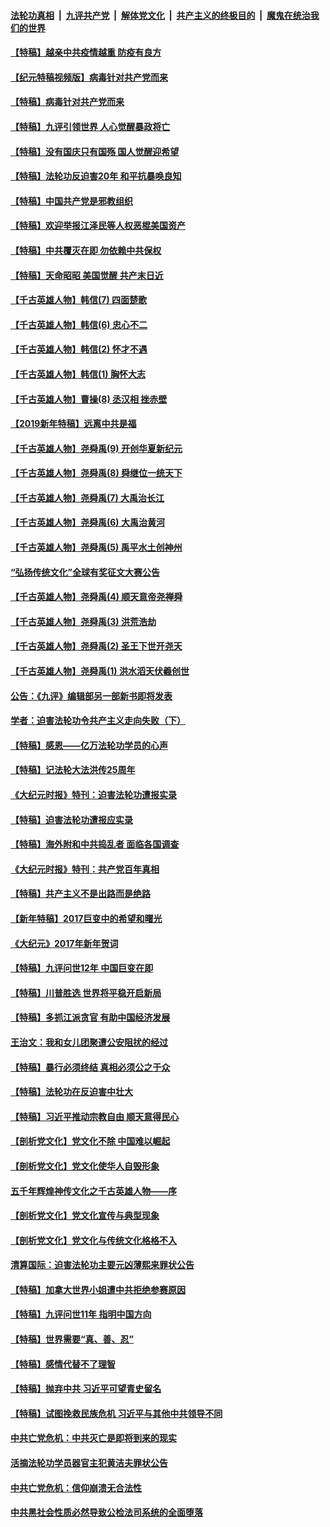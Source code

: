 

####  [法轮功真相](../../../../basic/blob/master/README.md?t=06220202) &nbsp;|&nbsp; [九评共产党](../../../../9ping.md/blob/master/README.md?t=06220202) &nbsp;|&nbsp; [解体党文化](../../../../jtdwh.md/blob/master/README.md?t=06220202)  &nbsp;|&nbsp; [共产主义的终极目的](../../../../gczydzjmd.md/blob/master/README.md?t=06220202) &nbsp;|&nbsp; [魔鬼在统治我们的世界](../../../../mgztzwmdsj.md/blob/master/README.md?t=06220202) 

#### [【特稿】越亲中共疫情越重 防疫有良方](../pages/nsc424/n12042989.md?t=06220202) 

#### [【纪元特稿视频版】病毒针对共产党而来](../pages/nsc424/n11977328.md?t=06220202) 

#### [【特稿】病毒针对共产党而来](../pages/nsc424/n11928818.md?t=06220202) 

#### [【特稿】九评引领世界 人心觉醒暴政将亡](../pages/nsc424/n11660496.md?t=06220202) 

#### [【特稿】没有国庆只有国殇 国人觉醒迎希望](../pages/nsc424/n11549354.md?t=06220202) 

#### [【特稿】法轮功反迫害20年 和平抗暴唤良知](../pages/nsc424/n11389135.md?t=06220202) 

#### [【特稿】中国共产党是邪教组织](../pages/nsc424/n11355551.md?t=06220202) 

#### [【特稿】欢迎举报江泽民等人权恶棍美国资产](../pages/nsc424/n11303040.md?t=06220202) 

#### [【特稿】中共覆灭在即 勿依赖中共保权](../pages/nsc424/n11278510.md?t=06220202) 

#### [【特稿】天命昭昭 美国觉醒 共产末日近](../pages/nsc424/n11150259.md?t=06220202) 

#### [【千古英雄人物】韩信(7) 四面楚歌](../pages/nsc424/n7552608.md?t=06220202) 

#### [【千古英雄人物】韩信(6) 忠心不二](../pages/nsc424/n7552572.md?t=06220202) 

#### [【千古英雄人物】韩信(2) 怀才不遇](../pages/nsc424/n7547691.md?t=06220202) 

#### [【千古英雄人物】韩信(1) 胸怀大志](../pages/nsc424/n7544501.md?t=06220202) 

#### [【千古英雄人物】曹操(8) 丞汉相 挫赤壁](../pages/nsc424/n7662490.md?t=06220202) 

#### [【2019新年特稿】远离中共是福](../pages/nsc424/n10942748.md?t=06220202) 

#### [【千古英雄人物】尧舜禹(9) 开创华夏新纪元](../pages/nsc424/n7519873.md?t=06220202) 

#### [【千古英雄人物】尧舜禹(8) 舜继位一统天下](../pages/nsc424/n7515411.md?t=06220202) 

#### [【千古英雄人物】尧舜禹(7) 大禹治长江](../pages/nsc424/n7475820.md?t=06220202) 

#### [【千古英雄人物】尧舜禹(6) 大禹治黄河](../pages/nsc424/n7475816.md?t=06220202) 

#### [【千古英雄人物】尧舜禹(5) 禹平水土创神州](../pages/nsc424/n7475809.md?t=06220202) 

#### [“弘扬传统文化”全球有奖征文大赛公告](../pages/nsc424/n10889849.md?t=06220202) 

#### [【千古英雄人物】尧舜禹(4) 顺天意帝尧禅舜](../pages/nsc424/n7471624.md?t=06220202) 

#### [【千古英雄人物】尧舜禹(3) 洪荒浩劫](../pages/nsc424/n7471607.md?t=06220202) 

#### [【千古英雄人物】尧舜禹(2) 圣王下世开尧天](../pages/nsc424/n7467643.md?t=06220202) 

#### [【千古英雄人物】尧舜禹(1) 洪水滔天伏羲创世](../pages/nsc424/n7467618.md?t=06220202) 

#### [公告：《九评》编辑部另一部新书即将发表](../pages/nsc424/n10405104.md?t=06220202) 

#### [学者：迫害法轮功令共产主义走向失败（下）](../pages/nsc424/n10009951.md?t=06220202) 

#### [【特稿】感恩——亿万法轮功学员的心声](../pages/nsc424/n9880260.md?t=06220202) 

#### [【特稿】记法轮大法洪传25周年](../pages/nsc424/n9116480.md?t=06220202) 

#### [《大纪元时报》特刊：迫害法轮功遭报实录](../pages/nsc424/n9082916.md?t=06220202) 

#### [【特稿】迫害法轮功遭报应实录](../pages/nsc424/n9055656.md?t=06220202) 

#### [【特稿】海外附和中共捣乱者 面临各国调查](../pages/nsc424/n9047645.md?t=06220202) 

#### [《大纪元时报》特刊：共产党百年真相](../pages/nsc424/n8879818.md?t=06220202) 

#### [【特稿】共产主义不是出路而是绝路](../pages/nsc424/n8792816.md?t=06220202) 

#### [【新年特稿】2017巨变中的希望和曙光](../pages/nsc424/n8655525.md?t=06220202) 

#### [《大纪元》2017年新年贺词](../pages/nsc424/n8651727.md?t=06220202) 

#### [【特稿】九评问世12年 中国巨变在即](../pages/nsc424/n8506053.md?t=06220202) 

#### [【特稿】川普胜选 世界将平稳开启新局](../pages/nsc424/n8482166.md?t=06220202) 

#### [【特稿】多抓江派贪官 有助中国经济发展](../pages/nsc424/n8454769.md?t=06220202) 

#### [王治文：我和女儿团聚遭公安阻扰的经过](../pages/nsc424/n8186638.md?t=06220202) 

#### [【特稿】暴行必须终结‭ ‬真相必须公之于众](../pages/nsc424/n8103572.md?t=06220202) 

#### [【特稿】法轮功在反迫害中壮大](../pages/nsc424/n7915493.md?t=06220202) 

#### [【特稿】习近平推动宗教自由 顺天意得民心](../pages/nsc424/n7782230.md?t=06220202) 

#### [【剖析党文化】党文化不除 中国难以崛起](../pages/nsc424/n7484466.md?t=06220202) 

#### [【剖析党文化】党文化使华人自毁形象](../pages/nsc424/n7480414.md?t=06220202) 

#### [五千年辉煌神传文化之千古英雄人物——序](../pages/nsc424/n7465898.md?t=06220202) 

#### [【剖析党文化】党文化宣传与典型现象](../pages/nsc424/n4667282.md?t=06220202) 

#### [【剖析党文化】党文化与传统文化格格不入](../pages/nsc424/n4665279.md?t=06220202) 

#### [清算国际：迫害法轮功主要元凶薄熙来罪状公告](../pages/nsc424/n4621860.md?t=06220202) 

#### [【特稿】加拿大世界小姐遭中共拒绝参赛原因](../pages/nsc424/n4585305.md?t=06220202) 

#### [【特稿】九评问世11年 指明中国方向](../pages/nsc424/n4578971.md?t=06220202) 

#### [【特稿】世界需要“真、善、忍”](../pages/nsc424/n4577812.md?t=06220202) 

#### [【特稿】感情代替不了理智](../pages/nsc424/n4564327.md?t=06220202) 

#### [【特稿】抛弃中共 习近平可望青史留名](../pages/nsc424/n4549169.md?t=06220202) 

#### [【特稿】试图挽救民族危机 习近平与其他中共领导不同](../pages/nsc424/n4548555.md?t=06220202) 

#### [中共亡党危机：中共灭亡是即将到来的现实](../pages/nsc424/n4547349.md?t=06220202) 

#### [活摘法轮功学员器官主犯黄洁夫罪状公告](../pages/nsc424/n4547015.md?t=06220202) 

#### [中共亡党危机：信仰崩溃无合法性](../pages/nsc424/n4545222.md?t=06220202) 

#### [中共黑社会性质必然导致公检法司系统的全面堕落](../pages/nsc424/n4541854.md?t=06220202) 

